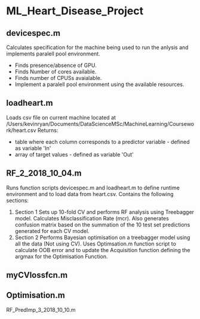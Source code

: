 # ML_Heart_Disease_Project
## devicespec.m
Calculates specification for the machine being used to run the anlysis and implements paralell pool environment.

* Finds presence/absence of GPU.
* Finds Number of cores available.
* Finds number of CPUSs avaialable.
* Implement a paralell pool environment using the available resources.

## loadheart.m
Loads csv file on current machine located at /Users/kevinryan/Documents/DataScienceMSc/MachineLearning/Coursework/heart.csv
Returns:
* table where each column corresponds to a predictor variable - defined as variable 'In'
* array of target values - defined as variable 'Out'

## RF_2_2018_10_04.m
Runs function scripts devicespec.m and loadheart.m to define runtime environment and to load data from heart.csv.
Contains the following sections:

1. Section 1
  Sets up 10-fold CV and performs RF analysis using Treebagger model. Calculates Misclassification Rate (mcr). Also generates confusion matrix based on the summation of the 10 test set predictions generated for each CV model.
2. Section 2
  Performs Bayesian optimisation on a treebagger model using all the data (Not using CV). Uses Optimsation.m function script to calculate OOB error and to update the Acquisition function defining the argmax for the Optimisation Function.
## myCVlossfcn.m
## Optimisation.m


RF_PredImp_3_2018_10_10.m
